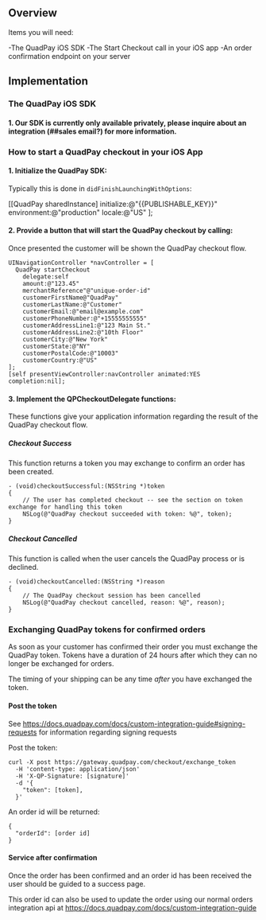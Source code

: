 
## Overview
Items you will need:

-The QuadPay iOS SDK
-The Start Checkout call in your iOS app
-An order confirmation endpoint on your server


## Implementation

### The QuadPay iOS SDK

#### 1. Our SDK is currently only available privately, please inquire about an integration (##sales email?) for more information.

### How to start a QuadPay checkout in your iOS App

#### 1. Initialize the QuadPay SDK:

Typically this is done in `didFinishLaunchingWithOptions`:

[[QuadPay sharedInstance] initialize:@"{{PUBLISHABLE_KEY}}"
  environment:@"production"
  locale:@"US"
];

#### 2. Provide a button that will start the QuadPay checkout by calling:

Once presented the customer will be shown the QuadPay checkout flow.

```
UINavigationController *navController = [
  QuadPay startCheckout
    delegate:self
    amount:@"123.45"
    merchantReference"@"unique-order-id"
    customerFirstName@"QuadPay"
    customerLastName:@"Customer"
    customerEmail:@"email@example.com"
    customerPhoneNumber:@"+15555555555"
    customerAddressLine1:@"123 Main St."
    customerAddressLine2:@"10th Floor"
    customerCity:@"New York"
    customerState:@"NY"
    customerPostalCode:@"10003"
    customerCountry:@"US"
];
[self presentViewController:navController animated:YES completion:nil];
```

#### 3. Implement the QPCheckoutDelegate functions:

These functions give your application information regarding the result of the QuadPay checkout flow.

##### Checkout Success

This function returns a token you may exchange to confirm an order has been created.

```
- (void)checkoutSuccessful:(NSString *)token
{
    // The user has completed checkout -- see the section on token exchange for handling this token
    NSLog(@"QuadPay checkout succeeded with token: %@", token);
}
```

##### Checkout Cancelled

This function is called when the user cancels the QuadPay process or is declined.

```
- (void)checkoutCancelled:(NSString *)reason
{
    // The QuadPay checkout session has been cancelled
    NSLog(@"QuadPay checkout cancelled, reason: %@", reason);
}
```

### Exchanging QuadPay tokens for confirmed orders

As soon as your customer has confirmed their order you must exchange the QuadPay token. Tokens have a duration of 24 hours after which they can no longer be exchanged for orders.

The timing of your shipping can be any time *after* you have exchanged the token.

#### Post the token

See https://docs.quadpay.com/docs/custom-integration-guide#signing-requests for information regarding signing requests

Post the token:

```
curl -X post https://gateway.quadpay.com/checkout/exchange_token
  -H 'content-type: application/json' 
  -H 'X-QP-Signature: [signature]'
  -d '{
    "token": [token],
  }'
```

An order id will be returned:

```
{
  "orderId": [order id]
}
```

#### Service after confirmation

Once the order has been confirmed and an order id has been received the user should be guided to a success page.

This order id can also be used to update the order using our normal orders integration api at https://docs.quadpay.com/docs/custom-integration-guide

